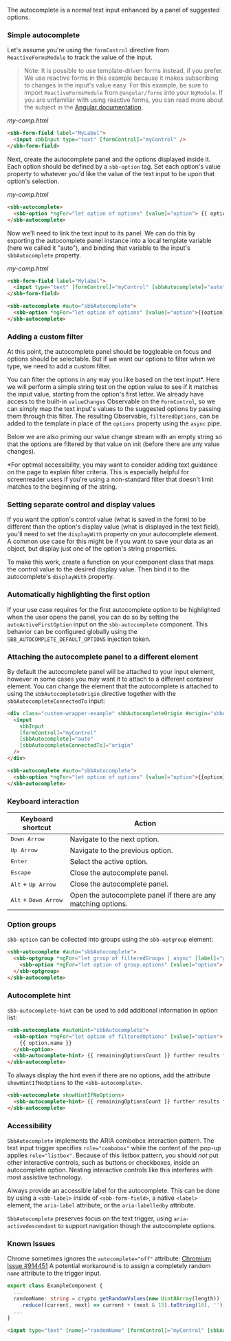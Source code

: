 The autocomplete is a normal text input enhanced by a panel of suggested options.

### Simple autocomplete

Let's assume you're using the `formControl`
directive from `ReactiveFormsModule` to track the value of the input.

> Note: It is possible to use template-driven forms instead, if you prefer. We use reactive forms
> in this example because it makes subscribing to changes in the input's value easy. For this
> example, be sure to import `ReactiveFormsModule` from `@angular/forms` into your `NgModule`.
> If you are unfamiliar with using reactive forms, you can read more about the subject in the
> [Angular documentation](https://angular.io/guide/reactive-forms).

_my-comp.html_

```html
<sbb-form-field label="MyLabel">
  <input sbbInput type="text" [formControl]="myControl" />
</sbb-form-field>
```

Next, create the autocomplete panel and the options displayed inside it. Each option should be
defined by a `sbb-option` tag. Set each option's value property to whatever you'd like the value
of the text input to be upon that option's selection.

_my-comp.html_

```html
<sbb-autocomplete>
  <sbb-option *ngFor="let option of options" [value]="option"> {{ option }} </sbb-option>
</sbb-autocomplete>
```

Now we'll need to link the text input to its panel. We can do this by exporting the autocomplete
panel instance into a local template variable (here we called it "auto"), and binding that variable
to the input's `sbbAutocomplete` property.

_my-comp.html_

```html
<sbb-form-field label="Mylabel">
  <input type="text" [formControl]="myControl" [sbbAutocomplete]="auto" />
</sbb-form-field>

<sbb-autocomplete #auto="sbbAutocomplete">
  <sbb-option *ngFor="let option of options" [value]="option">{{option}}</sbb-option>
</sbb-autocomplete>
```

<!-- example(autocomplete-simple) -->

### Adding a custom filter

At this point, the autocomplete panel should be toggleable on focus and options should be
selectable. But if we want our options to filter when we type, we need to add a custom filter.

You can filter the options in any way you like based on the text input\*. Here we will perform a
simple string test on the option value to see if it matches the input value, starting from the
option's first letter. We already have access to the built-in `valueChanges` Observable on the
`FormControl`, so we can simply map the text input's values to the suggested options by passing
them through this filter. The resulting Observable, `filteredOptions`, can be added to the
template in place of the `options` property using the `async` pipe.

Below we are also priming our value change stream with an empty string so that the options are
filtered by that value on init (before there are any value changes).

\*For optimal accessibility, you may want to consider adding text guidance on the page to explain
filter criteria. This is especially helpful for screenreader users if you're using a non-standard
filter that doesn't limit matches to the beginning of the string.

<!-- example(autocomplete-filter) -->

### Setting separate control and display values

If you want the option's control value (what is saved in the form) to be different than the option's
display value (what is displayed in the text field), you'll need to set the `displayWith`
property on your autocomplete element. A common use case for this might be if you want to save your
data as an object, but display just one of the option's string properties.

To make this work, create a function on your component class that maps the control value to the
desired display value. Then bind it to the autocomplete's `displayWith` property.

<!-- example(autocomplete-display) -->

### Automatically highlighting the first option

If your use case requires for the first autocomplete option to be highlighted when the user opens
the panel, you can do so by setting the `autoActiveFirstOption` input on the `sbb-autocomplete`
component. This behavior can be configured globally using the `SBB_AUTOCOMPLETE_DEFAULT_OPTIONS`
injection token.

<!-- example(autocomplete-auto-active-first-option) -->

### Attaching the autocomplete panel to a different element

By default the autocomplete panel will be attached to your input element, however in some cases you
may want it to attach to a different container element. You can change the element that the
autocomplete is attached to using the `sbbAutocompleteOrigin` directive together with the
`sbbAutocompleteConnectedTo` input:

```html
<div class="custom-wrapper-example" sbbAutocompleteOrigin #origin="sbbAutocompleteOrigin">
  <input
    sbbInput
    [formControl]="myControl"
    [sbbAutocomplete]="auto"
    [sbbAutocompleteConnectedTo]="origin"
  />
</div>

<sbb-autocomplete #auto="sbbAutocomplete">
  <sbb-option *ngFor="let option of options" [value]="option">{{option}}</sbb-option>
</sbb-autocomplete>
```

### Keyboard interaction

| Keyboard shortcut                      | Action                                                         |
| -------------------------------------- | -------------------------------------------------------------- |
| <kbd>Down Arrow</kbd>                  | Navigate to the next option.                                   |
| <kbd>Up Arrow</kbd>                    | Navigate to the previous option.                               |
| <kbd>Enter</kbd>                       | Select the active option.                                      |
| <kbd>Escape</kbd>                      | Close the autocomplete panel.                                  |
| <kbd>Alt</kbd> + <kbd>Up Arrow</kbd>   | Close the autocomplete panel.                                  |
| <kbd>Alt</kbd> + <kbd>Down Arrow</kbd> | Open the autocomplete panel if there are any matching options. |

### Option groups

`sbb-option` can be collected into groups using the `sbb-optgroup` element:

<!-- example(autocomplete-optgroup) -->

```html
<sbb-autocomplete #auto="sbbAutocomplete">
  <sbb-optgroup *ngFor="let group of filteredGroups | async" [label]="group.name">
    <sbb-option *ngFor="let option of group.options" [value]="option"> {{option.name}} </sbb-option>
  </sbb-optgroup>
</sbb-autocomplete>
```

### Autocomplete hint

`sbb-autocomplete-hint` can be used to add additional information in option list:

<!-- example(autocomplete-hint) -->

```html
<sbb-autocomplete #autoHint="sbbAutocomplete">
  <sbb-option *ngFor="let option of filteredOptions" [value]="option">
    {{ option.name }}
  </sbb-option>
  <sbb-autocomplete-hint> {{ remainingOptionsCount }} further results found </sbb-autocomplete-hint>
</sbb-autocomplete>
```

To always display the hint even if there are no options,
add the attribute `showHintIfNoOptions` to the `<sbb-autocomplete>`.

```html
<sbb-autocomplete showHintIfNoOptions>
  <sbb-autocomplete-hint> {{ remainingOptionsCount }} further results found </sbb-autocomplete-hint>
</sbb-autocomplete>
```

### Accessibility

`SbbAutocomplete` implements the ARIA combobox interaction pattern. The text input trigger specifies
`role="combobox"` while the content of the pop-up applies `role="listbox"`. Because of this listbox
pattern, you should _not_ put other interactive controls, such as buttons or checkboxes, inside
an autocomplete option. Nesting interactive controls like this interferes with most assistive
technology.

Always provide an accessible label for the autocomplete. This can be done by using a
`<sbb-label>` inside of `<sbb-form-field>`, a native `<label>` element, the `aria-label`
attribute, or the `aria-labelledby` attribute.

`SbbAutocomplete` preserves focus on the text trigger, using `aria-activedescendant` to support
navigation though the autocomplete options.

### Known Issues

Chrome sometimes ignores the `autocomplete="off"` attribute: [Chromium Issue #914451](https://bugs.chromium.org/p/chromium/issues/detail?id=914451)
A potential workaround is to assign a completely random `name` attribute to the trigger input.

```ts
export class ExampleComponent {
  ...
  randomName: string = crypto.getRandomValues(new Uint8Array(length))
    .reduce((current, next) => current + (next & 15).toString(16), '');
  ...
}

```

```html
<input type="text" [name]="randomName" [formControl]="myControl" [sbbAutocomplete]="auto" />
```
